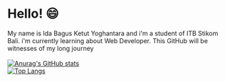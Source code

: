 # Hello! 😄
My name is Ida Bagus Ketut Yoghantara and i'm a student of ITB Stikom Bali. i'm currently learning about Web Developer. This GitHub will be witnesses of my long journey
<br/><br/>
[![Anurag's GitHub stats](https://github-readme-stats.vercel.app/api?username=yoghantara08&theme=vue-dark&show_icons=true&text_color=C1CFC0&title_color=E7E0C9)](https://github.com/anuraghazra/github-readme-stats)
<br/>
[![Top Langs](https://github-readme-stats.vercel.app/api/top-langs/?username=yoghantara08&layout=compact&theme=vue-dark&text_color=C1CFC0&title_color=E7E0C9)](https://github.com/anuraghazra/github-readme-stats)
